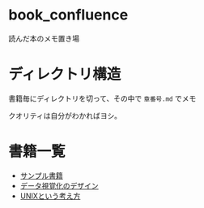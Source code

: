 # book_confluence
読んだ本のメモ置き場

# ディレクトリ構造

書籍毎にディレクトリを切って、その中で `章番号.md` でメモ

クオリティは自分がわかればヨシ。

# 書籍一覧
 * [サンプル書籍](./sample_dir)
 * [データ視覚化のデザイン](./data_visualization_design)
 * [UNIXという考え方](./the_unix_philosiphy)
